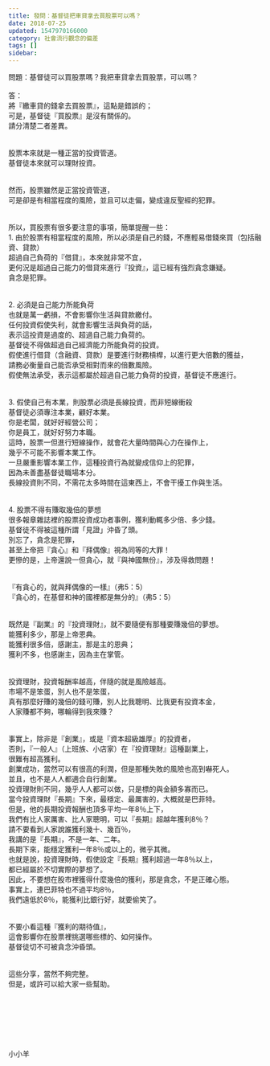 ```yaml
---
title: 發問：基督徒把車貸拿去買股票可以嗎？
date: 2018-07-25
updated: 1547970166000
category: 社會流行觀念的偏差
tags: []
sidebar: 
---
```


<p>問題：基督徒可以買股票嗎？我把車貸拿去買股票，可以嗎？<br/><!--more--><br/>答：<br/>將『繳車貸的錢拿去買股票』，這點是錯誤的；<br/>可是，基督徒『買股票』是沒有關係的。<br/>請分清楚二者差異。<br/><br/><br/>股票本來就是一種正當的投資管道。<br/>基督徒本來就可以理財投資。<br/><br/><br/>然而，股票雖然是正當投資管道，<br/>可是卻是有相當程度的風險，並且可以走偏，變成違反聖經的犯罪。<br/><br/><br/>所以，買股票有很多要注意的事項，簡單提醒一些：<br/>1.	由於股票有相當程度的風險，所以必須是自己的錢，不應輕易借錢來買（包括融資、貸款）<br/>超過自己負荷的『借貸』，本來就非常不宜，<br/>更何況是超過自己能力的借貸來進行『投資』，這已經有強烈貪念嫌疑。<br/>貪念是犯罪。<br/><br/><br/>2.	必須是自己能力所能負荷<br/>也就是萬一虧損，不會影響你生活與貸款繳付。<br/>任何投資假使失利，就會影響生活與負荷的話，<br/>表示這投資是過度的、超過自己能力負荷的。<br/>基督徒不得做超過自己經濟能力所能負荷的投資。<br/>假使進行借貸（含融資、貸款）是要進行財務槓桿，以進行更大倍數的獲益，<br/>請務必衡量自己能否承受相對而來的倍數風險。<br/>假使無法承受，表示這都屬於超過自己能力負荷的投資，基督徒不應進行。<br/><br/><br/>3.	假使自己有本業，則股票必須是長線投資，而非短線衝殺<br/>基督徒必須專注本業，顧好本業。<br/>你是老闆，就好好經營公司；<br/>你是員工，就好好努力本職。<br/>這時，股票一但進行短線操作，就會花大量時間與心力在操作上，<br/>幾乎不可能不影響本業工作。<br/>一旦嚴重影響本業工作，這種投資行為就變成信仰上的犯罪，<br/>因為未善盡基督徒職場本分。<br/>長線投資則不同，不需花太多時間在這東西上，不會干擾工作與生活。<br/><br/><br/>4.	股票不得有賺取幾倍的夢想<br/>很多報章雜誌裡的股票投資成功者事例，獲利動輒多少倍、多少錢。<br/>基督徒不得被這種所謂「見證」沖昏了頭。<br/>別忘了，貪念是犯罪，<br/>甚至上帝把『貪心』和『拜偶像』視為同等的大罪！<br/>更慘的是，上帝還說一但貪心，就『與神國無份』，涉及得救問題！<br/><br/><br/>『有貪心的，就與拜偶像的一樣』（弗5：5）<br/>『貪心的，在基督和神的國裡都是無分的』（弗5：5）<br/> <br/> <br/>既然是『副業』的『投資理財』，就不要隨便有那種要賺幾倍的夢想。<br/>能獲利多少，那是上帝恩典。<br/>能獲利很多倍，感謝主，那是主的恩典；<br/>獲利不多，也感謝主，因為主在掌管。<br/> <br/><br/>投資理財，投資報酬率越高，伴隨的就是風險越高。<br/>市場不是笨蛋，別人也不是笨蛋，<br/>真有那麼好賺的幾倍的錢可賺，別人比我聰明、比我更有投資本金，<br/>人家賺都不夠，哪輪得到我來賺？<br/><br/><br/>事實上，除非是『創業』，或是『資本超級雄厚』的投資者，<br/>否則，『一般人』（上班族、小店家）在『投資理財』這種副業上，<br/>很難有超高獲利。<br/>創業成功，當然可以有很高的利潤，但是那種失敗的風險也高到嚇死人。<br/>並且，也不是人人都適合自行創業。<br/>投資理財則不同，幾乎人人都可以做，只是標的與金額多寡而已。<br/>當今投資理財『長期』下來，最穩定、最厲害的，大概就是巴菲特。<br/>但是，他的長期投資報酬也頂多平均一年8％上下，<br/>我們有比人家厲害、比人家聰明，可以『長期』超越年獲利8％？<br/>請不要看到人家說誰獲利幾十、幾百％，<br/>我講的是『長期』，不是一年、二年。<br/>長期下來，能穩定獲利一年8％或以上的，微乎其微。<br/>也就是說，投資理財時，假使設定『長期』獲利超過一年8％以上，<br/>都已經屬於不切實際的夢想了。<br/>因此，不要想在股市裡獲得什麼幾倍的獲利，那是貪念，不是正確心態。<br/>事實上，連巴菲特也不過平均8％，<br/>我們遠低於8％，能獲利比銀行好，就要偷笑了。<br/><br/><br/>不要小看這種『獲利的期待值』，<br/>這會影響你在股票裡挑選哪些標的、如何操作。<br/>基督徒切不可被貪念沖昏頭。<br/><br/><br/>這些分享，當然不夠完整。<br/>但是，或許可以給大家一些幫助。 <br/><br/><br/><br/><br/><br/><br/><br/>小小羊<br/><br/><br/><br/>
</p>